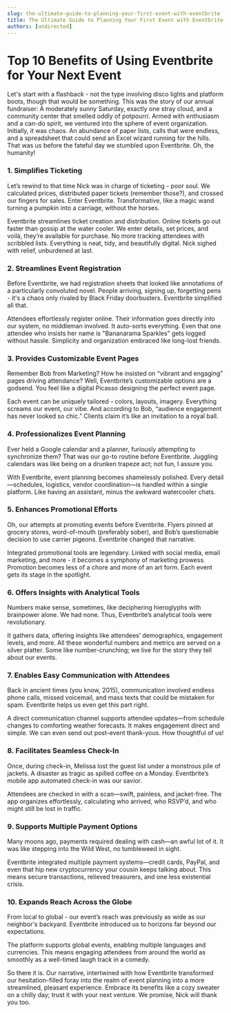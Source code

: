 ```yaml
---
slug: the-ultimate-guide-to-planning-your-first-event-with-eventbrite
title: The Ultimate Guide to Planning Your First Event with Eventbrite
authors: [undirected]
---
```



# Top 10 Benefits of Using Eventbrite for Your Next Event

Let's start with a flashback - not the type involving disco lights and platform boots, though that would be something. This was the story of our annual fundraiser: A moderately sunny Saturday, exactly one stray cloud, and a community center that smelled oddly of potpourri. Armed with enthusiasm and a can-do spirit, we ventured into the sphere of event organization. Initially, it was chaos. An abundance of paper lists, calls that were endless, and a spreadsheet that could send an Excel wizard running for the hills. That was us before the fateful day we stumbled upon Eventbrite. Oh, the humanity!

### 1. Simplifies Ticketing 

Let’s rewind to that time Nick was in charge of ticketing - poor soul. We calculated prices, distributed paper tickets (remember those?), and crossed our fingers for sales. Enter Eventbrite. Transformative, like a magic wand turning a pumpkin into a carriage, without the horses.

Eventbrite streamlines ticket creation and distribution. Online tickets go out faster than gossip at the water cooler. We enter details, set prices, and voilà, they’re available for purchase. No more tracking attendees with scribbled lists. Everything is neat, tidy, and beautifully digital. Nick sighed with relief, unburdened at last.

### 2. Streamlines Event Registration

Before Eventbrite, we had registration sheets that looked like annotations of a particularly convoluted novel. People arriving, signing up, forgetting pens - it's a chaos only rivaled by Black Friday doorbusters. Eventbrite simplified all that. 

Attendees effortlessly register online. Their information goes directly into our system, no middleman involved. It auto-sorts everything. Even that one attendee who insists her name is "Bananarama Sparkles" gets logged without hassle. Simplicity and organization embraced like long-lost friends.

### 3. Provides Customizable Event Pages

Remember Bob from Marketing? How he insisted on “vibrant and engaging” pages driving attendance? Well, Eventbrite’s customizable options are a godsend. You feel like a digital Picasso designing the perfect event page.

Each event can be uniquely tailored - colors, layouts, imagery. Everything screams our event, our vibe. And according to Bob, “audience engagement has never looked so chic.” Clients claim it’s like an invitation to a royal ball. 

### 4. Professionalizes Event Planning

Ever held a Google calendar and a planner, furiously attempting to synchronize them? That was our go-to routine before Eventbrite. Juggling calendars was like being on a drunken trapeze act; not fun, I assure you.

With Eventbrite, event planning becomes shamelessly polished. Every detail—schedules, logistics, vendor coordination—is handled within a single platform. Like having an assistant, minus the awkward watercooler chats.

### 5. Enhances Promotional Efforts

Oh, our attempts at promoting events before Eventbrite. Flyers pinned at grocery stores, word-of-mouth (preferably sober), and Bob’s questionable decision to use carrier pigeons. Eventbrite changed that narrative.

Integrated promotional tools are legendary. Linked with social media, email marketing, and more - it becomes a symphony of marketing prowess. Promotion becomes less of a chore and more of an art form. Each event gets its stage in the spotlight.

### 6. Offers Insights with Analytical Tools

Numbers make sense, sometimes, like deciphering hieroglyphs with brainpower alone. We had none. Thus, Eventbrite’s analytical tools were revolutionary.

It gathers data, offering insights like attendees’ demographics, engagement levels, and more. All these wonderful numbers and metrics are served on a silver platter. Some like number-crunching; we live for the story they tell about our events.

### 7. Enables Easy Communication with Attendees 

Back in ancient times (you know, 2015), communication involved endless phone calls, missed voicemail, and mass texts that could be mistaken for spam. Eventbrite helps us even get this part right.

A direct communication channel supports attendee updates—from schedule changes to comforting weather forecasts. It makes engagement direct and simple. We can even send out post-event thank-yous. How thoughtful of us! 

### 8. Facilitates Seamless Check-In 

Once, during check-in, Melissa lost the guest list under a monstrous pile of jackets. A disaster as tragic as spilled coffee on a Monday. Eventbrite’s mobile app automated check-in was our savior.

Attendees are checked in with a scan—swift, painless, and jacket-free. The app organizes effortlessly, calculating who arrived, who RSVP’d, and who might still be lost in traffic.

### 9. Supports Multiple Payment Options

Many moons ago, payments required dealing with cash—an awful lot of it. It was like stepping into the Wild West, no tumbleweed in sight.

Eventbrite integrated multiple payment systems—credit cards, PayPal, and even that hip new cryptocurrency your cousin keeps talking about. This means secure transactions, relieved treasurers, and one less existential crisis.

### 10. Expands Reach Across the Globe

From local to global - our event’s reach was previously as wide as our neighbor's backyard. Eventbrite introduced us to horizons far beyond our expectations.

The platform supports global events, enabling multiple languages and currencies. This means engaging attendees from around the world as smoothly as a well-timed laugh track in a comedy.

So there it is. Our narrative, intertwined with how Eventbrite transformed our hesitation-filled foray into the realm of event planning into a more streamlined, pleasant experience. Embrace its benefits like a cozy sweater on a chilly day; trust it with your next venture. We promise, Nick will thank you too.

```
